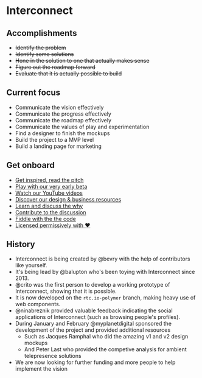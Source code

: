 # Interconnect

## Accomplishments

- ~~Identify the problem~~
- ~~Identify some solutions~~
- ~~Hone in the solution to one that actually makes sense~~
- ~~Figure out the roadmap forward~~
- ~~Evaluate that it is actually possible to build~~

## Current focus

- Communicate the vision effectively
- Communicate the progress effectively
- Communicate the roadmap effectively
- Communicate the values of play and experimentation
- Find a designer to finish the mockups
- Build the project to a MVP level
- Build a landing page for marketing

## Get onboard

- [Get inspired, read the pitch](https://docs.google.com/document/d/17VwfUoiK8Ew3Ej3chOynZMM1s88xbMzQYnAVaJmUwrY/edit?usp=sharing)
- [Play with our very early beta](http://bevry.github.io/interconnect/)
- [Watch our YouTube videos](https://www.youtube.com/playlist?list=PLYVl5EnzwqsTF859kXLwI1E4c6KOFnEJ9)
- [Discover our design & business resources](https://drive.google.com/folderview?id=0B6MqiLy7C3PhNE9ha1FYVjU1d2c&usp=sharing)
- [Learn and discuss the why](https://github.com/bevry/interconnect/issues/14)
- [Contribute to the discussion](https://github.com/bevry/interconnect/issues)
- [Fiddle with the the code](https://github.com/bevry/interconnect/branches)
- [Licensed permissively with ❤](https://github.com/bevry/interconnect/blob/master/LICENSE.md)

## History

- Interconnect is being created by @bevry with the help of contributors like yourself.
- It's being lead by @balupton who's been toying with Interconnect since 2013.
- @crito was the first person to develop a working prototype of Interconnect, showing that it is possible.
- It is now developed on the `rtc.io-polymer` branch, making heavy use of web components.
- @ninabreznik provided valuable feedback indicating the social applications of Interconnect (such as browsing people's profiles).
- During January and February @myplanetdigital sponsored the development of the project and provided additional resources
  - Such as Jacques Ramphal who did the amazing v1 and v2 design mockups
  - And Peter Last who provided the competive analysis for ambient telepresence solutions
- We are now looking for further funding and more people to help implement the vision
